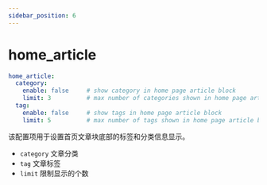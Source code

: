 ```yaml
---
sidebar_position: 6
---
```


# home_article

```yaml
home_article:
  category:
    enable: false     # show category in home page article block
    limit: 3          # max number of categories shown in home page article block
  tag:
    enable: false     # show tags in home page article block
    limit: 5          # max number of tags shown in home page article block
```
该配置项用于设置首页文章块底部的标签和分类信息显示。


- `category` 文章分类
- `tag` 文章标签
- `limit` 限制显示的个数

